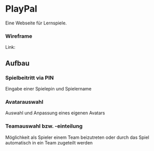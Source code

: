 # PlayPal
Eine Webseite für Lernspiele.
### Wireframe
Link: 
## Aufbau
### Spielbeitritt via PIN
Eingabe einer Spielepin und Spielername
### Avatarauswahl
Auswahl und Anpassung eines eigenen Avatars
### Teamauswahl bzw. -einteilung
Möglichkeit als Spieler einem Team beizutreten oder durch das Spiel automatisch in ein Team zugeteilt werden
